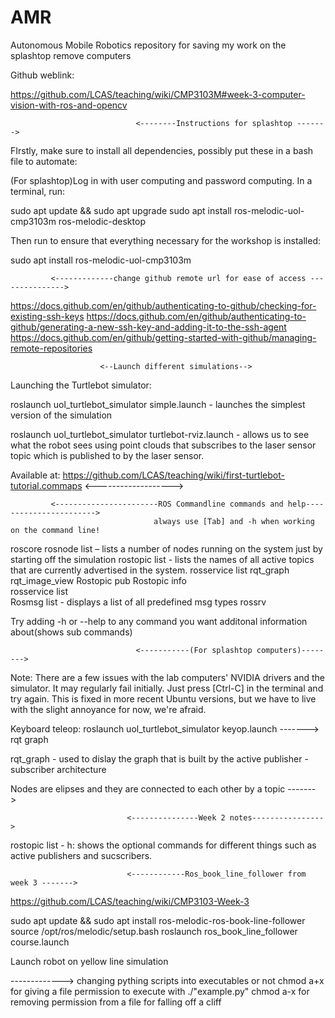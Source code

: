 # AMR
Autonomous Mobile Robotics repository for saving my work on the splashtop remove computers

Github weblink:

https://github.com/LCAS/teaching/wiki/CMP3103M#week-3-computer-vision-with-ros-and-opencv

                                <--------Instructions for splashtop ------->

FIrstly, make sure to install all dependencies, possibly put these in a bash file to automate:

(For splashtop)Log in with user computing and password computing. In a terminal, run:

sudo apt update && sudo apt upgrade
sudo apt install ros-melodic-uol-cmp3103m ros-melodic-desktop

Then run to ensure that everything necessary for the workshop is installed:

sudo apt install ros-melodic-uol-cmp3103m

             <-------------change github remote url for ease of access --------------->
https://docs.github.com/en/github/authenticating-to-github/checking-for-existing-ssh-keys
https://docs.github.com/en/github/authenticating-to-github/generating-a-new-ssh-key-and-adding-it-to-the-ssh-agent
https://docs.github.com/en/github/getting-started-with-github/managing-remote-repositories

	                    <--Launch different simulations-->
Launching the Turtlebot simulator:

roslaunch uol_turtlebot_simulator simple.launch - launches the simplest version of the simulation

roslaunch uol_turtlebot_simulator turtlebot-rviz.launch - allows us to see what the robot sees using point clouds that subscribes to the laser sensor topic which is published to by the laser sensor.

Available at: https://github.com/LCAS/teaching/wiki/first-turtlebot-tutorial.commaps
			            <------------------->


             <-----------------------ROS Commandline commands and help----------------------->
                                    always use [Tab] and -h when working on the command line!
roscore
rosnode list – lists a number of nodes running on the system just by starting off the simulation
rostopic list -  lists the names of all active topics that are currently advertised in the system.
rosservice list
rqt_graph
rqt_image_view
Rostopic pub 
Rostopic info  
rosservice list  
Rosmsg list - displays a list of all predefined msg types
rossrv 

Try adding -h or --help to any command you want additonal information about(shows sub commands)

                                <-----------(For splashtop computers)--------> 


Note: There are a few issues with the lab computers' NVIDIA drivers and the simulator. It may regularly fail initially. Just press [Ctrl-C] in the terminal and try again. This is fixed in more recent Ubuntu versions, but we have to live with the slight annoyance for now, we're afraid.

Keyboard teleop: roslaunch uol_turtlebot_simulator keyop.launch
------->
rqt graph

rqt_graph - used to dislay the graph that is built by the active publisher - subscriber architecture

Nodes are elipses and they are connected to each other by a topic
------->

                              <---------------Week 2 notes---------------->
rostopic list - h: shows the optional commands for different things such as active publishers and sucscribers.

                              <------------Ros_book_line_follower from week 3 ------->

https://github.com/LCAS/teaching/wiki/CMP3103-Week-3

sudo apt update && sudo apt install ros-melodic-ros-book-line-follower
source /opt/ros/melodic/setup.bash
roslaunch ros_book_line_follower course.launch

Launch robot on yellow line simulation

-------------> changing pything scripts into executables or not
chmod a+x for giving a file permission to execute with ./"example.py"
chmod a-x for removing permission from a file for falling off a cliff
